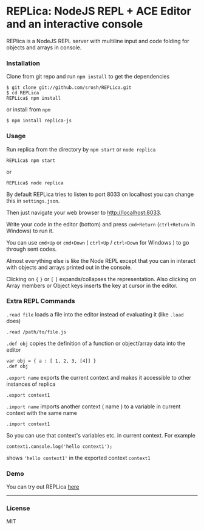 REPLica: NodeJS REPL + ACE Editor and an interactive console
===
REPlica is a NodeJS REPL server with multiline input and code folding for objects and arrays in console.

### Installation
Clone from git repo and run `npm install` to get the dependencies

	$ git clone git://github.com/srosh/REPLica.git
	$ cd REPLica
	REPLica$ npm install

or install from `npm`

    $ npm install replica-js

### Usage
Run replica from the directory by `npm start` or `node replica`

	REPLica$ npm start

or

	REPLica$ node replica

By default REPLica tries to listen to port 8033 on localhost you can change this in `settings.json`.

Then just navigate your web browser to <http://localhost:8033>.


Write your code in the editor (bottom) and press `cmd+Return` (`ctrl+Return` in Windows) to run it.

You can use `cmd+Up` or `cmd+Down` ( `ctrl+Up` / `ctrl+Down` for Windows ) to go through sent codes.

Almost everything else is like the Node REPL except that you can in interact with objects and arrays printed out in the console.

Clicking on `{` `}` or `[` `]` expands/collapses the representation. Also clicking on Array members or Object keys inserts the key at cursor in the editor.

### Extra REPL Commands
`.read file` loads a file into the editor instead of evaluating it (like `.load` does)

	.read /path/to/file.js

`.def obj` copies the definition of a function or object/array data into the editor

	var obj = { a : [ 1, 2, 3, [4]] }
	.def obj

`.export name` exports the current context and makes it accessible to other instances of replica

	.export context1

`.import name` imports another context ( name ) to a variable in current context with the same name

	.import context1
	
So you can use that context's variables etc. in current context. For example

	context1.console.log('hello context1');

shows `'hello context1'` in the exported context `context1`
### Demo
You can try out REPLica [here](http://replica.srosh.com)
***
### License
MIT